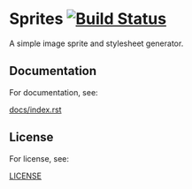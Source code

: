 # Sprites [![Build Status](https://travis-ci.org/fermio/Sprites.png?branch=master)](https://travis-ci.org/fermio/Sprites)

A simple image sprite and stylesheet generator.

## Documentation

For documentation, see:

[docs/index.rst](docs/index.rst)

## License

For license, see:

[LICENSE](LICENSE)
